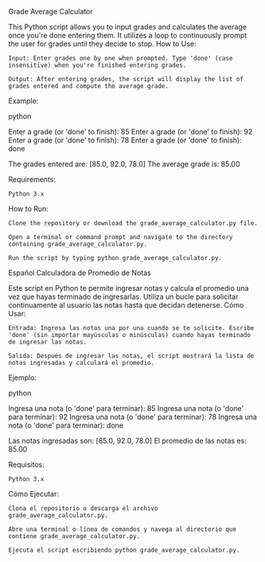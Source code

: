 Grade Average Calculator

This Python script allows you to input grades and calculates the average once you're done entering them. It utilizes a loop to continuously prompt the user for grades until they decide to stop.
How to Use:

    Input: Enter grades one by one when prompted. Type 'done' (case insensitive) when you're finished entering grades.

    Output: After entering grades, the script will display the list of grades entered and compute the average grade.

Example:

python

Enter a grade (or 'done' to finish): 85
Enter a grade (or 'done' to finish): 92
Enter a grade (or 'done' to finish): 78
Enter a grade (or 'done' to finish): done

The grades entered are: [85.0, 92.0, 78.0]
The average grade is: 85.00

Requirements:

    Python 3.x

How to Run:

    Clone the repository or download the grade_average_calculator.py file.

    Open a terminal or command prompt and navigate to the directory containing grade_average_calculator.py.

    Run the script by typing python grade_average_calculator.py.

Español
Calculadora de Promedio de Notas

Este script en Python te permite ingresar notas y calcula el promedio una vez que hayas terminado de ingresarlas. Utiliza un bucle para solicitar continuamente al usuario las notas hasta que decidan detenerse.
Cómo Usar:

    Entrada: Ingresa las notas una por una cuando se te solicite. Escribe 'done' (sin importar mayúsculas o minúsculas) cuando hayas terminado de ingresar las notas.

    Salida: Después de ingresar las notas, el script mostrará la lista de notas ingresadas y calculará el promedio.

Ejemplo:

python

Ingresa una nota (o 'done' para terminar): 85
Ingresa una nota (o 'done' para terminar): 92
Ingresa una nota (o 'done' para terminar): 78
Ingresa una nota (o 'done' para terminar): done

Las notas ingresadas son: [85.0, 92.0, 78.0]
El promedio de las notas es: 85.00

Requisitos:

    Python 3.x

Cómo Ejecutar:

    Clona el repositorio o descarga el archivo grade_average_calculator.py.

    Abre una terminal o línea de comandos y navega al directorio que contiene grade_average_calculator.py.

    Ejecuta el script escribiendo python grade_average_calculator.py.
